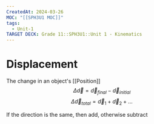 ```yaml
---
CreatedAt: 2024-03-26
MOC: "[[SPH3U1 MOC]]"
tags:
  - Unit-1
TARGET DECK: Grade 11::SPH3U1::Unit 1 - Kinematics
---
```


# Displacement

The change in an object's [[Position]]
$$
\Delta \vec{d} = \vec{d}_{final} - \vec{d}_{initial}
$$
$$
\Delta \vec{d}_{total} = \vec{d}_{1} + \vec{d}_{2} + \dots
$$


If the direction is the same, then add, otherwise subtract
